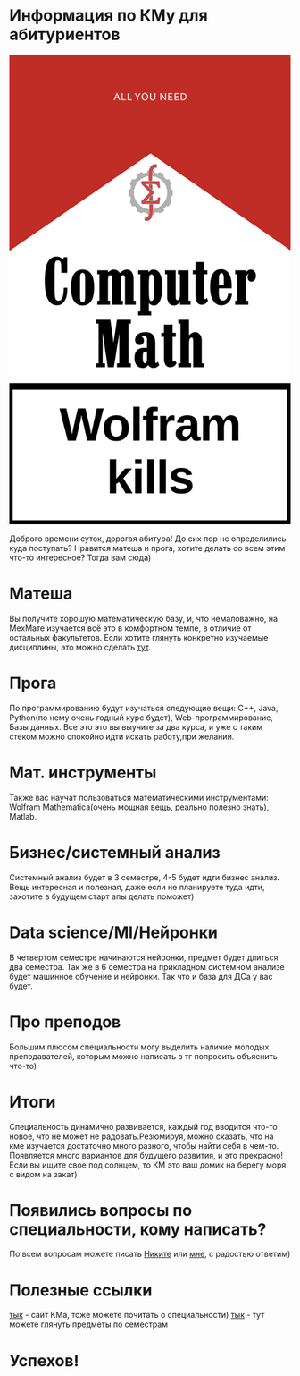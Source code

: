 # Информация по КМу для абитуриентов
![github-image](/смол_смол_лого.jpg)

   Доброго времени суток, дорогая абитура! До сих пор не определились куда поступать? Нравится матеша и прога, хотите делать со всем этим что-то интересное? Тогда вам сюда)
# Матеша
   Вы получите хорошую математическую базу, и, что немаловажно, на МехМате изучается всё это в комфортном темпе, в отличие от остальных факультетов. Если хотите глянуть конкретно изучаемые дисциплины, это можно сделать [тут](https://mmf.bsu.by/ru/obrazovatelnye-resursy/kompyuternaya-matematika-i-sis-analiz/).
# Прога
   По программированию будут изучаться следующие вещи: C++, Java, Python(по нему очень годный курс будет), Web-программирование, Базы данных. Все это это вы выучите за два курса, и уже с таким стеком можно спокойно идти искать работу,при желании.
# Мат. инструменты
   Также вас научат пользоваться математическими инструментами: Wolfram Mathematica(очень мощная вещь, реально полезно знать), Matlab.
# Бизнес/cистемный анализ
   Системный анализ будет в 3 семестре, 4-5 будет идти бизнес анализ. Вещь интересная и полезная, даже если не планируете туда идти, захотите в будущем старт апы делать поможет)
# Data science/Ml/Нейронки
   В четвертом семестре начинаются нейронки, предмет будет длиться два семестра. Так же в 6 семестра на прикладном системном анализе будет машинное обучение и нейронки. Так что и база для ДСа у вас будет. 
# Про преподов 
   Большим плюсом специальности могу выделить наличие молодых преподавателей, которым можно написать в тг попросить объяснить что-то) 
# Итоги
   Специальность динамично развивается, каждый год вводится что-то новое, что не может не радовать.Резюмируя, можно сказать, что на кме изучается достаточно много разного, чтобы найти себя в чем-то. Появляется много вариантов для будущего развития, и это прекрасно! Если вы ищите свое под солнцем, то КМ это ваш домик на берегу моря с видом на закат)
# Появились вопросы по специальности, кому написать?
 По всем вопросам можете писать [Никите](https://vk.com/mikitinski) или [мне](https://vk.com/id167981660), с радостью ответим)
# Полезные ссылки
 [тык](http://km.mmf.bsu.by/about.html) - сайт КМа, тоже можете почитать о специальности)
 [тык](https://mmf.bsu.by/ru/obrazovatelnye-resursy/kompyuternaya-matematika-i-sis-analiz/) - тут можете глянуть предметы по семестрам
# Успехов!
